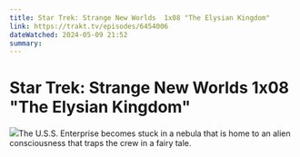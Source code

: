 ```yaml
---
title: Star Trek: Strange New Worlds  1x08 "The Elysian Kingdom" 
link: https://trakt.tv/episodes/6454006
dateWatched: 2024-05-09 21:52
summary: 
---
```

# Star Trek: Strange New Worlds  1x08 "The Elysian Kingdom"

![](https://walter.trakt.tv/images/episodes/006/454/006/screenshots/thumb/ae6a2e0da0.jpg)The U.S.S. Enterprise becomes stuck in a nebula that is home to an alien consciousness that traps the crew in a fairy tale.